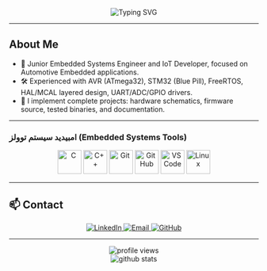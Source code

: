<!-- START OF README -->
<p align="center">
  <img src="https://readme-typing-svg.demolab.com?font=Fira+Code&weight=600&size=36&pause=1000&color=00F7FF&center=true&vCenter=true&width=1100&lines=Ibrahim%20Shaaban;Junior%20Embedded%20Systems%20Engineer%20And%20IOT%20Developer;Automotive%20Engineer" alt="Typing SVG" />
</p>

---

## About Me
- 🔧 Junior Embedded Systems Engineer and IoT Developer, focused on Automotive Embedded applications.  
- 🛠 Experienced with AVR (ATmega32), STM32 (Blue Pill), FreeRTOS, HAL/MCAL layered design, UART/ADC/GPIO drivers.  
- 🎯 I implement complete projects: hardware schematics, firmware source, tested binaries, and documentation.

---

### امبيديد سيستم توولز (Embedded Systems Tools)

<p align="center">
  <img src="https://cdn.jsdelivr.net/gh/devicons/devicon/icons/c/c-original.svg" width="48" height="48" alt="C"/>
  <img src="https://cdn.jsdelivr.net/gh/devicons/devicon/icons/cplusplus/cplusplus-original.svg" width="48" height="48" alt="C++"/>
  <img src="https://cdn.jsdelivr.net/gh/devicons/devicon/icons/git/git-original.svg" width="48" height="48" alt="Git"/>
  <img src="https://cdn.jsdelivr.net/gh/devicons/devicon/icons/github/github-original.svg" width="48" height="48" alt="GitHub"/>
  <img src="https://cdn.jsdelivr.net/gh/devicons/devicon/icons/vscode/vscode-original.svg" width="48" height="48" alt="VSCode"/>
  <img src="https://cdn.jsdelivr.net/gh/devicons/devicon/icons/linux/linux-original.svg" width="48" height="48" alt="Linux"/>
  <!-- If you want a custom STM32/TM4C icon, upload image to repo and use relative path like ./assets/stm32.png -->
</p>

---

## 📫 Contact
<p align="center">
  <a href="https://www.linkedin.com/in/ibrahim-shaaban-777836249" target="_blank">
    <img src="https://img.shields.io/badge/LinkedIn-0077B5?style=for-the-badge&logo=linkedin&logoColor=white" alt="LinkedIn"/>
  </a>
  <a href="mailto:ibrahimshaaban01120@gmail.com">
    <img src="https://img.shields.io/badge/Email-D14836?style=for-the-badge&logo=gmail&logoColor=white" alt="Email"/>
  </a>
  <a href="https://github.com/Ibrahimshaaban50" target="_blank">
    <img src="https://img.shields.io/badge/GitHub-100000?style=for-the-badge&logo=github&logoColor=white" alt="GitHub"/>
  </a>
</p>

---

<!-- optional stats: replace yourusername -->
<p align="center">
  <!-- Profile views -->
  <img src="https://komarev.com/ghpvc/?username=yourusername&color=blue" alt="profile views"/>
  <!-- GitHub stat card -->
  <br/>
  <img src="https://github-readme-stats.vercel.app/api?username=yourusername&show_icons=true&theme=tokyonight" alt="github stats" />
</p>

<!-- END OF README -->
